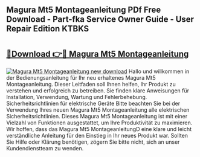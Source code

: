 ## Magura Mt5 Montageanleitung PDf Free Download - Part-fka Service Owner Guide - User Repair Edition KTBKS

# <h2><a href="http://df8050n.blite.top/?on=Magura+Mt5+Montageanleitung">🔗Download 👉🔴 Magura Mt5 Montageanleitung</a></h2>

[![Magura Mt5 Montageanleitung new download](https://i.imgur.com/lujVjoI.png)](http://df8050n.blite.top/?on=Magura+Mt5+Montageanleitung)
Hallo und willkommen in der Bedienungsanleitung für Ihr neu erhaltenes Magura Mt5 Montageanleitung. Dieser Leitfaden soll Ihnen helfen, Ihr Produkt zu verstehen und erfolgreich zu betreiben. Sie finden klare Anweisungen für Installation, Verwendung, Wartung und Fehlerbehebung. Sicherheitsrichtlinien für elektrische Geräte Bitte beachten Sie bei der Verwendung Ihres neuen Magura Mt5 Montageanleitung alle elektrischen Sicherheitsrichtlinien. Dieses Magura Mt5 Montageanleitung ist mit einer Vielzahl von Funktionen ausgestattet, um Ihre Produktivität zu maximieren. Wir hoffen, dass das Magura Mt5 MontageanleitungD eine klare und leicht verständliche Anleitung für den Einstieg in Ihr neues Produkt war. Sollten Sie Hilfe oder Klärung benötigen, zögern Sie bitte nicht, sich an unser Kundendienstteam zu wenden.
